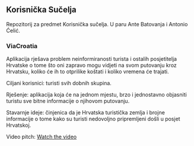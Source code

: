 ## Korisnička Sučelja

Repozitorij za predmet Korisnička sučelja. U paru Ante Batovanja i Antonio Ćelić.

### ViaCroatia

Aplikacija rješava problem neinformiranosti turista i ostalih posjetitelja Hrvatske o tome što oni zapravo mogu vidjeti na svom putovanju kroz Hrvatsku, koliko će ih to otprilike koštati i koliko vremena će trajati.

Ciljani korisnici: turisti svih dobnih skupina.

Rješenje: aplikacija koja će na jednom mjestu, brzo i jednostavno objasniti turistu sve bitne informacije o njihovom putovanju.

Stavarnje ideje: činjenica da je Hrvatska turistička zemlja i brojne informacije o tome kako su turisti nedovoljno pripremljeni došli u posjet Hrvatskoj.

Video pitch: [Watch the video](https://drive.google.com/file/d/1ocm7_QbPRgQYFm3B4eCj52pJuuP4XwQg/view?usp=drive_link)

